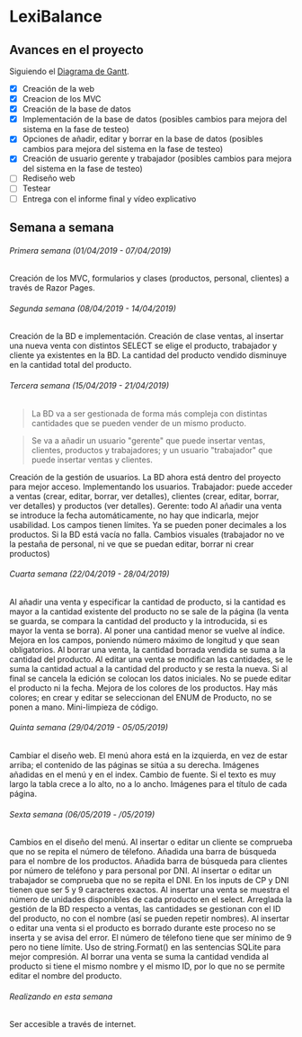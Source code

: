 # LexiBalance

## Avances en el proyecto
Siguiendo el [Diagrama de Gantt](https://ibb.co/X3kwp6w).
- [x] Creación de la web
- [x] Creacion de los MVC
- [x] Creación de la base de datos
- [x] Implementación de la base de datos (posibles cambios para mejora del sistema en la fase de testeo)
- [x] Opciones de añadir, editar y borrar en la base de datos (posibles cambios para mejora del sistema en la fase de testeo)
- [x] Creación de usuario gerente y trabajador (posibles cambios para mejora del sistema en la fase de testeo)
- [ ] Rediseño web
- [ ] Testear
- [ ] Entrega con el informe final y vídeo explicativo

## Semana a semana

###### Primera semana (01/04/2019 - 07/04/2019)
  Creación de los MVC, formularios y clases (productos, personal, clientes) a través de Razor Pages.
  
###### Segunda semana (08/04/2019 - 14/04/2019) 
  Creación de la BD e implementación. Creación de clase ventas, al insertar una nueva venta con distintos SELECT se elige el producto, trabajador y cliente ya existentes en la BD. La cantidad del producto vendido disminuye en la cantidad total del producto.
  
###### Tercera semana (15/04/2019 - 21/04/2019)
> La BD va a ser gestionada de forma más compleja con distintas cantidades que se pueden vender de un mismo producto.

> Se va a añadir un usuario "gerente" que puede insertar ventas, clientes, productos y trabajadores; y un usuario "trabajador" que puede insertar ventas y clientes.

  Creación de la gestión de usuarios. La BD ahora está dentro del proyecto para mejor acceso. Implementando los usuarios.
  Trabajador: puede acceder a ventas (crear, editar, borrar, ver detalles), clientes (crear, editar, borrar, ver detalles) y productos (ver detalles).
  Gerente: todo
  Al añadir una venta se introduce la fecha automáticamente, no hay que indicarla, mejor usabilidad. Los campos tienen límites. Ya se pueden poner decimales a los productos. Si la BD está vacía no falla. Cambios visuales (trabajador no ve la pestaña de personal, ni ve que se puedan editar, borrar ni crear productos)

###### Cuarta semana (22/04/2019 - 28/04/2019)
  Al añadir una venta y especificar la cantidad de producto, si la cantidad es mayor a la cantidad existente del producto no se sale de la página (la venta se guarda, se compara la cantidad del producto y la introducida, si es mayor la venta se borra). Al poner una cantidad menor se vuelve al índice.
  Mejora en los campos, poniendo número máximo de longitud y que sean obligatorios.
  Al borrar una venta, la cantidad borrada vendida se suma a la cantidad del producto.
  Al editar una venta se modifican las cantidades, se le suma la cantidad actual a la cantidad del producto y se resta la nueva. Si al final se cancela la edición se colocan los datos iniciales. No se puede editar el producto ni la fecha.
  Mejora de los colores de los productos. Hay más colores; en crear y editar se seleccionan del ENUM de Producto, no se ponen a mano.
  Mini-limpieza de código.

###### Quinta semana (29/04/2019 - 05/05/2019)
  Cambiar el diseño web. El menú ahora está en la izquierda, en vez de estar arriba; el contenido de las páginas se sitúa a su derecha.
  Imágenes añadidas en el menú y en el index. Cambio de fuente. Si el texto es muy largo la tabla crece a lo alto, no a lo ancho. Imágenes para el título de cada página.
  
###### Sexta semana (06/05/2019 - /05/2019)
  Cambios en el diseño del menú. 
  Al insertar o editar un cliente se comprueba que no se repita el número de télefono. Añadida una barra de búsqueda para el nombre de los productos. Añadida barra de búsqueda para clientes por número de teléfono y para personal por DNI. Al insertar o editar un trabajador se comprueba que no se repita el DNI. En los inputs de CP y DNI tienen que ser 5 y 9 caracteres exactos. Al insertar una venta se muestra el número de unidades disponibles de cada producto en el select. Arreglada la gestión de la BD respecto a ventas, las cantidades se gestionan con el ID del producto, no con el nombre (así se pueden repetir nombres). Al insertar o editar una venta si el producto es borrado durante este proceso no se inserta y se avisa del error. El número de télefono tiene que ser mínimo de 9 pero no tiene límite. Uso de string.Format() en las sentencias SQLite para mejor compresión. Al borrar una venta se suma la cantidad vendida al producto si tiene el mismo nombre y el mismo ID, por lo que no se permite editar el nombre del producto.
  
  ###### Realizando en esta semana
  Ser accesible a través de internet.
  
